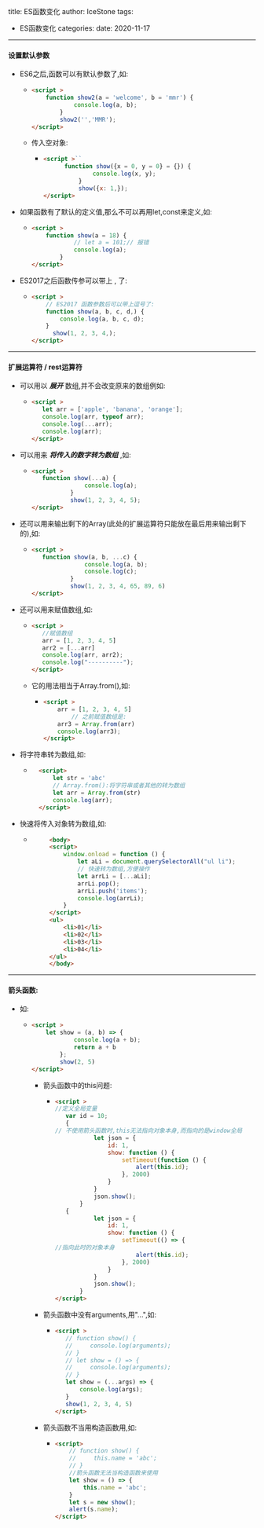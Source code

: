 title: ES函数变化
author: IceStone 
tags: 
  - ES函数变化
categories: 
date: 2020-11-17
---
#### 设置默认参数
* ES6之后,函数可以有默认参数了,如:
    * ```html
      <script >
          function show2(a = 'welcome', b = 'mmr') {
                  console.log(a, b);
              }
              show2('','MMR');
      </script>
      ```
    * 传入空对象:
        * ```html
          <script >``
                function show({x = 0, y = 0} = {}) {
                        console.log(x, y);
                    }
                    show({x: 1,});
          </script>
          ```
* 如果函数有了默认的定义值,那么不可以再用let,const来定义,如:
    * ```html
      <script >
          function show(a = 18) {
                  // let a = 101;// 报错
                  console.log(a);
              }
      </script>
      ```
* ES2017之后函数传参可以带上 , 了:
    * ```html
      <script >
          // ES2017 函数参数后可以带上逗号了:
          function show(a, b, c, d,) {
              console.log(a, b, c, d);
          }
            show(1, 2, 3, 4,);
      </script>
      ```
---
      
#### 扩展运算符 / rest运算符

   * 可以用以 ___展开___ 数组,并不会改变原来的数组例如:
       * ```html
         <script >
            let arr = ['apple', 'banana', 'orange'];
            console.log(arr, typeof arr);
            console.log(...arr);
            console.log(arr);
         </script>
         ```
   * 可以用来 ___将传入的数字转为数组___ ,如:
       * ```html
         <script >
            function show(...a) {
                        console.log(a);
                    }
                    show(1, 2, 3, 4, 5);
         </script>
         ```
   * 还可以用来输出剩下的Array(此处的扩展运算符只能放在最后用来输出剩下的),如:
       * ```html
         <script >
            function show(a, b, ...c) {
                        console.log(a, b);
                        console.log(c);
                    }
                    show(1, 2, 3, 4, 65, 89, 6)
         </script>
         ```
   * 还可以用来赋值数组,如:
       * ```html
         <script >
            //赋值数组
            arr = [1, 2, 3, 4, 5]
            arr2 = [...arr]
            console.log(arr, arr2);
            console.log("----------");
         </script>
          ```
       * 它的用法相当于Array.from(),如:
           * ```html
             <script >
                 arr = [1, 2, 3, 4, 5]
                     // 之前赋值数组是:
                 arr3 = Array.from(arr)
                 console.log(arr3);
             </script>
             ```
   * 将字符串转为数组,如:
       * ```html
           <script>
               let str = 'abc'
               // Array.from():将字符串或者其他的转为数组
               let arr = Array.from(str)
               console.log(arr);
           </script>
         ```
   * 快速将传入对象转为数组,如:
        *  ```html
                <body>
                <script>
                    window.onload = function () {
                        let aLi = document.querySelectorAll("ul li");
                        // 快速转为数组,方便操作
                        let arrLi = [...aLi];
                        arrLi.pop();
                        arrLi.push('items');
                        console.log(arrLi);
                    }
                </script>
                <ul>
                    <li>01</li>
                    <li>02</li>
                    <li>03</li>
                    <li>04</li>
                </ul>
                </body>
             ```
         
---

#### 箭头函数:
* 如:
    * ```html
      <script >
          let show = (a, b) => {
                  console.log(a + b);
                  return a + b
              };
              show(2, 5)
      </script>
      ```
      * 箭头函数中的this问题:
        * ```html
          <script >
          //定义全局变量
             var id = 10;
             {
          // 不使用箭头函数时,this无法指向对象本身,而指向的是window全局
                     let json = {
                         id: 1,
                         show: function () {
                             setTimeout(function () {
                                 alert(this.id);
                             }, 2000)
                         }
                     }
                     json.show();
                 }
             {
                     let json = {
                         id: 1,
                         show: function () {
                             setTimeout(() => {
          //指向此时的对象本身
                                 alert(this.id);
                             }, 2000)
                         }
                     }
                     json.show();
                 }
          </script>
          ```
      * 箭头函数中没有arguments,用"...",如:
        * ```html
          <script >
             // function show() {
             //     console.log(arguments);
             // }
             // let show = () => {
             //     console.log(arguments);
             // }
             let show = (...args) => {
                 console.log(args);
             }
             show(1, 2, 3, 4, 5)
          </script>
          ```
      * 箭头函数不当用构造函数用,如:
        * ```html
          <script>
              // function show() {
              //     this.name = 'abc';
              // }
              //箭头函数无法当构造函数来使用
              let show = () => {
                  this.name = 'abc';
              }
              let s = new show();
              alert(s.name);
          </script>
          ```
          